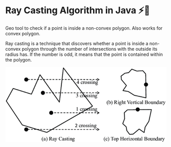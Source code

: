 # Ray Casting Algorithm in Java ⚡📏
Geo tool to check if a point is inside a non-convex polygon. Also works for convex polygon.

Ray casting is a technique that discovers whether a point is inside a non-convex polygon through the number of intersections with the outside its radius has. If the number is odd, it means that the point is contained within the polygon.

![Ray Casting Explanation](explanation.png)
